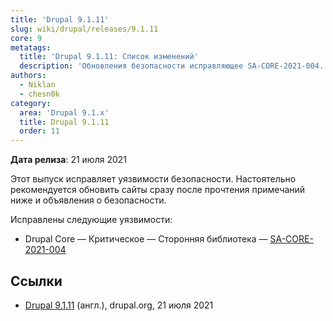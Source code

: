 ```yaml
---
title: 'Drupal 9.1.11'
slug: wiki/drupal/releases/9.1.11
core: 9
metatags:
  title: 'Drupal 9.1.11: Список изменений'
  description: 'Обновления безопасности исправляющее SA-CORE-2021-004.'
authors:
  - Niklan
  - chesn0k
category:
  area: 'Drupal 9.1.x'
  title: Drupal 9.1.11
  order: 11
---
```


**Дата релиза**: 21 июля 2021

Этот выпуск исправляет уязвимости безопасности. Настоятельно рекомендуется обновить сайты сразу после прочтения примечаний ниже и объявления о безопасности.

Исправлены следующие уязвимости:

- Drupal Core — Критическое — Сторонняя библиотека — [SA-CORE-2021-004](../../../../security/sa-core/2021-004/index.md)

## Ссылки

- [Drupal 9.1.11](https://www.drupal.org/project/drupal/releases/9.1.11) (англ.), drupal.org, 21 июля 2021
